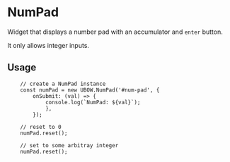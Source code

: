 # NumPad

Widget that displays a number pad with an accumulator and `enter` button.

It only allows integer inputs.

## Usage
~~~
	// create a NumPad instance
	const numPad = new UBOW.NumPad('#num-pad', {
		onSubmit: (val) => {
			console.log(`NumPad: ${val}`);
			},
		});

	// reset to 0
	numPad.reset();

	// set to some arbitray integer
	numPad.reset();
~~~